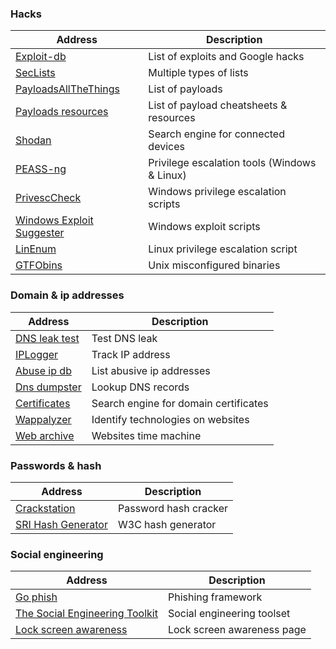 ### Hacks
| __Address__ | __Description__ |
| --- | --- |
| [Exploit-db](https://www.exploit-db.com/) | List of exploits and Google hacks |
| [SecLists](https://github.com/danielmiessler/SecLists) | Multiple types of lists |
| [PayloadsAllTheThings](https://github.com/swisskyrepo/PayloadsAllTheThings) | List of payloads |
| [Payloads resources](https://github.com/swisskyrepo/PayloadsAllTheThings/tree/master/Methodology%20and%20Resources) | List of payload cheatsheets & resources |
| [Shodan](https://www.shodan.io/) | Search engine for connected devices |
| [PEASS-ng](https://github.com/peass-ng/PEASS-ng) | Privilege escalation tools (Windows & Linux) |
| [PrivescCheck](https://github.com/itm4n/PrivescCheck) | Windows privilege escalation scripts |
| [Windows Exploit Suggester](https://github.com/bitsadmin/wesng) | Windows exploit scripts |
| [LinEnum](https://github.com/rebootuser/LinEnum) | Linux privilege escalation script |
| [GTFObins](https://gtfobins.github.io/) | Unix misconfigured binaries |

### Domain & ip addresses
| __Address__ | __Description__ |
| --- | --- |
| [DNS leak test](https://dnsleaktest.com/) | Test DNS leak |
| [IPLogger](https://iplogger.org/) | Track IP address |
| [Abuse ip db](https://www.abuseipdb.com/) | List abusive ip addresses |
| [Dns dumpster](https://dnsdumpster.com/) | Lookup DNS records |
| [Certificates](https://crt.sh/) | Search engine for domain certificates |
| [Wappalyzer](https://www.wappalyzer.com/) | Identify technologies on websites |
| [Web archive](https://web.archive.org/) | Websites time machine |

### Passwords & hash
| __Address__ | __Description__ |
| --- | --- |
| [Crackstation](https://crackstation.net/) | Password hash cracker |
| [SRI Hash Generator](https://www.srihash.org/) | W3C hash generator |

### Social engineering
| __Address__ | __Description__ |
| --- | --- |
| [Go phish](https://getgophish.com/) | Phishing framework |
| [The Social Engineering Toolkit](https://trustedsec.com/resources/tools/the-social-engineer-toolkit-set) | Social engineering toolset |
| [Lock screen awareness](https://eyelockmyscreen.com/) | Lock screen awareness page |